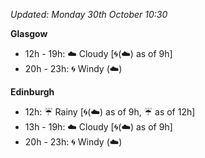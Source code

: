 *Updated: Monday 30th October 10:30*

**Glasgow**

* 12h - 19h: :cloud: Cloudy [:cyclone:(:cloud:) as of 9h]
* 20h - 23h: :cyclone: Windy (:cloud:)

**Edinburgh**

* 12h: :umbrella: Rainy [:cyclone:(:cloud:) as of 9h, :umbrella: as of 12h]
* 13h - 19h: :cloud: Cloudy [:cyclone:(:cloud:) as of 9h]
* 20h - 23h: :cyclone: Windy (:cloud:)
